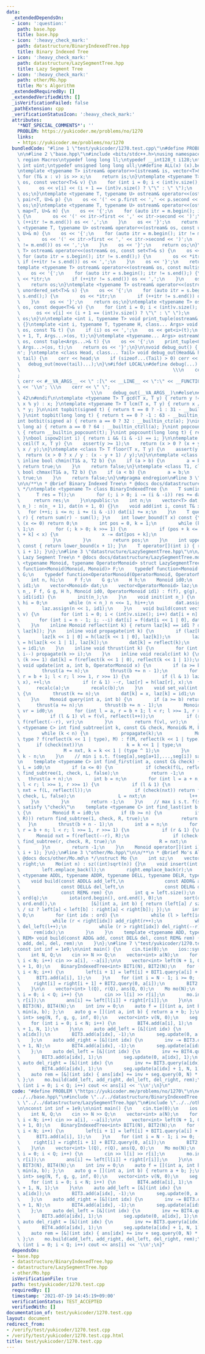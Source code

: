 ```yaml
---
data:
  _extendedDependsOn:
  - icon: ':question:'
    path: base.hpp
    title: base.hpp
  - icon: ':heavy_check_mark:'
    path: datastructure/BinaryIndexedTree.hpp
    title: Binary Indexed Tree
  - icon: ':heavy_check_mark:'
    path: datastructure/LazySegmentTree.hpp
    title: Lazy Segment Tree
  - icon: ':heavy_check_mark:'
    path: other/Mo.hpp
    title: Mo's Algorithm
  _extendedRequiredBy: []
  _extendedVerifiedWith: []
  _isVerificationFailed: false
  _pathExtension: cpp
  _verificationStatusIcon: ':heavy_check_mark:'
  attributes:
    '*NOT_SPECIAL_COMMENTS*': ''
    PROBLEM: https://yukicoder.me/problems/no/1270
    links:
    - https://yukicoder.me/problems/no/1270
  bundledCode: "#line 1 \"test/yukicoder/1270.test.cpp\"\n#define PROBLEM \"https://yukicoder.me/problems/no/1270\"\
    \n\n#line 2 \"base.hpp\"\n#include <bits/stdc++.h>\nusing namespace std;\n#pragma\
    \ region Macros\ntypedef long long ll;\ntypedef __int128_t i128;\ntypedef unsigned\
    \ int uint;\ntypedef unsigned long long ull;\n#define ALL(x) (x).begin(), (x).end()\n\
    \ntemplate <typename T> istream& operator>>(istream& is, vector<T>& v) {\n   \
    \ for (T& x : v) is >> x;\n    return is;\n}\ntemplate <typename T> ostream& operator<<(ostream&\
    \ os, const vector<T>& v) {\n    for (int i = 0; i < (int)v.size(); i++) {\n \
    \       os << v[i] << (i + 1 == (int)v.size() ? \"\" : \" \");\n    }\n    return\
    \ os;\n}\ntemplate <typename T, typename U> ostream& operator<<(ostream& os, const\
    \ pair<T, U>& p) {\n    os << '(' << p.first << ',' << p.second << ')';\n    return\
    \ os;\n}\ntemplate <typename T, typename U> ostream& operator<<(ostream& os, const\
    \ map<T, U>& m) {\n    os << '{';\n    for (auto itr = m.begin(); itr != m.end();)\
    \ {\n        os << '(' << itr->first << ',' << itr->second << ')';\n        if\
    \ (++itr != m.end()) os << ',';\n    }\n    os << '}';\n    return os;\n}\ntemplate\
    \ <typename T, typename U> ostream& operator<<(ostream& os, const unordered_map<T,\
    \ U>& m) {\n    os << '{';\n    for (auto itr = m.begin(); itr != m.end();) {\n\
    \        os << '(' << itr->first << ',' << itr->second << ')';\n        if (++itr\
    \ != m.end()) os << ',';\n    }\n    os << '}';\n    return os;\n}\ntemplate <typename\
    \ T> ostream& operator<<(ostream& os, const set<T>& s) {\n    os << '{';\n   \
    \ for (auto itr = s.begin(); itr != s.end();) {\n        os << *itr;\n       \
    \ if (++itr != s.end()) os << ',';\n    }\n    os << '}';\n    return os;\n}\n\
    template <typename T> ostream& operator<<(ostream& os, const multiset<T>& s) {\n\
    \    os << '{';\n    for (auto itr = s.begin(); itr != s.end();) {\n        os\
    \ << *itr;\n        if (++itr != s.end()) os << ',';\n    }\n    os << '}';\n\
    \    return os;\n}\ntemplate <typename T> ostream& operator<<(ostream& os, const\
    \ unordered_set<T>& s) {\n    os << '{';\n    for (auto itr = s.begin(); itr !=\
    \ s.end();) {\n        os << *itr;\n        if (++itr != s.end()) os << ',';\n\
    \    }\n    os << '}';\n    return os;\n}\ntemplate <typename T> ostream& operator<<(ostream&\
    \ os, const deque<T>& v) {\n    for (int i = 0; i < (int)v.size(); i++) {\n  \
    \      os << v[i] << (i + 1 == (int)v.size() ? \"\" : \" \");\n    }\n    return\
    \ os;\n}\n\ntemplate <int i, typename T> void print_tuple(ostream&, const T&)\
    \ {}\ntemplate <int i, typename T, typename H, class... Args> void print_tuple(ostream&\
    \ os, const T& t) {\n    if (i) os << ',';\n    os << get<i>(t);\n    print_tuple<i\
    \ + 1, T, Args...>(os, t);\n}\ntemplate <typename... Args> ostream& operator<<(ostream&\
    \ os, const tuple<Args...>& t) {\n    os << '{';\n    print_tuple<0, tuple<Args...>,\
    \ Args...>(os, t);\n    return os << '}';\n}\n\nvoid debug_out() { cerr << '\\\
    n'; }\ntemplate <class Head, class... Tail> void debug_out(Head&& head, Tail&&...\
    \ tail) {\n    cerr << head;\n    if (sizeof...(Tail) > 0) cerr << \", \";\n \
    \   debug_out(move(tail)...);\n}\n#ifdef LOCAL\n#define debug(...)           \
    \                                                        \\\n    cerr << \" \"\
    ;                                                                     \\\n   \
    \ cerr << #__VA_ARGS__ << \" :[\" << __LINE__ << \":\" << __FUNCTION__ << \"]\"\
    \ << '\\n'; \\\n    cerr << \" \";                                           \
    \                          \\\n    debug_out(__VA_ARGS__)\n#else\n#define debug(...)\
    \ 42\n#endif\n\ntemplate <typename T> T gcd(T x, T y) { return y != 0 ? gcd(y,\
    \ x % y) : x; }\ntemplate <typename T> T lcm(T x, T y) { return x / gcd(x, y)\
    \ * y; }\n\nint topbit(signed t) { return t == 0 ? -1 : 31 - __builtin_clz(t);\
    \ }\nint topbit(long long t) { return t == 0 ? -1 : 63 - __builtin_clzll(t); }\n\
    int botbit(signed a) { return a == 0 ? 32 : __builtin_ctz(a); }\nint botbit(long\
    \ long a) { return a == 0 ? 64 : __builtin_ctzll(a); }\nint popcount(signed t)\
    \ { return __builtin_popcount(t); }\nint popcount(long long t) { return __builtin_popcountll(t);\
    \ }\nbool ispow2(int i) { return i && (i & -i) == i; }\n\ntemplate <class T> T\
    \ ceil(T x, T y) {\n    assert(y >= 1);\n    return (x > 0 ? (x + y - 1) / y :\
    \ x / y);\n}\ntemplate <class T> T floor(T x, T y) {\n    assert(y >= 1);\n  \
    \  return (x > 0 ? x / y : (x - y + 1) / y);\n}\n\ntemplate <class T1, class T2>\
    \ inline bool chmin(T1& a, T2 b) {\n    if (a > b) {\n        a = b;\n       \
    \ return true;\n    }\n    return false;\n}\ntemplate <class T1, class T2> inline\
    \ bool chmax(T1& a, T2 b) {\n    if (a < b) {\n        a = b;\n        return\
    \ true;\n    }\n    return false;\n}\n#pragma endregion\n#line 3 \"datastructure/BinaryIndexedTree.hpp\"\
    \n\n/**\n * @brief Binary Indexed Tree\n * @docs docs/datastructure/BinaryIndexedTree.md\n\
    \ */\ntemplate <typename T> class BinaryIndexedTree {\n    T sum(int i) {\n  \
    \      T res = T();\n        for (; i > 0; i -= (i & -i)) res += dat[i];\n   \
    \     return res;\n    }\n\npublic:\n    int n;\n    vector<T> dat;\n    BinaryIndexedTree(int\
    \ n_) : n(n_ + 1), dat(n + 1, 0) {}\n    void add(int i, const T& x) {\n     \
    \   for (++i; i <= n; i += (i & -i)) dat[i] += x;\n    }\n    T query(int l, int\
    \ r) { return sum(r) - sum(l); }\n    int lower_bound(T x) const {\n        if\
    \ (x <= 0) return 0;\n        int pos = 0, k = 1;\n        while (k < n) k <<=\
    \ 1;\n        for (; k > 0; k >>= 1) {\n            if (pos + k <= n && dat[pos\
    \ + k] < x) {\n                x -= dat[pos + k];\n                pos += k;\n\
    \            }\n        }\n        return pos;\n    }\n    int upper_bound(T x)\
    \ const { return lower_bound(x + 1); }\n    T operator[](int i) { return query(i,\
    \ i + 1); }\n};\n#line 3 \"datastructure/LazySegmentTree.hpp\"\n\n/**\n * @brief\
    \ Lazy Segment Tree\n * @docs docs/datastructure/LazySegmentTree.md\n */\ntemplate\
    \ <typename Monoid, typename OperatorMonoid> struct LazySegmentTree {\n    typedef\
    \ function<Monoid(Monoid, Monoid)> F;\n    typedef function<Monoid(Monoid, OperatorMonoid)>\
    \ G;\n    typedef function<OperatorMonoid(OperatorMonoid, OperatorMonoid)> H;\n\
    \    int n, hi;\n    F f;\n    G g;\n    H h;\n    Monoid id0;\n    OperatorMonoid\
    \ id1;\n    vector<Monoid> dat;\n    vector<OperatorMonoid> laz;\n    LazySegmentTree(int\
    \ n_, F f, G g, H h, Monoid id0, OperatorMonoid id1) : f(f), g(g), h(h), id0(id0),\
    \ id1(id1) {\n        init(n_);\n    }\n    void init(int n_) {\n        n = 1,\
    \ hi = 0;\n        while (n < n_) n <<= 1, hi++;\n        dat.assign(n << 1, id0);\n\
    \        laz.assign(n << 1, id1);\n    }\n    void build(const vector<Monoid>&\
    \ v) {\n        for (int i = 0; i < (int)v.size(); i++) dat[i + n] = v[i];\n \
    \       for (int i = n - 1; i; --i) dat[i] = f(dat[i << 1 | 0], dat[i << 1 | 1]);\n\
    \    }\n    inline Monoid reflect(int k) { return laz[k] == id1 ? dat[k] : g(dat[k],\
    \ laz[k]); }\n    inline void propagate(int k) {\n        if (laz[k] == id1) return;\n\
    \        laz[k << 1 | 0] = h(laz[k << 1 | 0], laz[k]);\n        laz[k << 1 | 1]\
    \ = h(laz[k << 1 | 1], laz[k]);\n        dat[k] = reflect(k);\n        laz[k]\
    \ = id1;\n    }\n    inline void thrust(int k) {\n        for (int i = hi; i;\
    \ i--) propagate(k >> i);\n    }\n    inline void recalc(int k) {\n        while\
    \ (k >>= 1) dat[k] = f(reflect(k << 1 | 0), reflect(k << 1 | 1));\n    }\n   \
    \ void update(int a, int b, OperatorMonoid x) {\n        if (a >= b) return;\n\
    \        thrust(a += n);\n        thrust(b += n - 1);\n        for (int l = a,\
    \ r = b + 1; l < r; l >>= 1, r >>= 1) {\n            if (l & 1) laz[l] = h(laz[l],\
    \ x), ++l;\n            if (r & 1) --r, laz[r] = h(laz[r], x);\n        }\n  \
    \      recalc(a);\n        recalc(b);\n    }\n    void set_val(int k, Monoid x)\
    \ {\n        thrust(k += n);\n        dat[k] = x, laz[k] = id1;\n        recalc(k);\n\
    \    }\n    Monoid query(int a, int b) {\n        if (a >= b) return id0;\n  \
    \      thrust(a += n);\n        thrust(b += n - 1);\n        Monoid vl = id0,\
    \ vr = id0;\n        for (int l = a, r = b + 1; l < r; l >>= 1, r >>= 1) {\n \
    \           if (l & 1) vl = f(vl, reflect(l++));\n            if (r & 1) vr =\
    \ f(reflect(--r), vr);\n        }\n        return f(vl, vr);\n    }\n    template\
    \ <typename C> int find_subtree(int k, const C& check, Monoid& M, bool type) {\n\
    \        while (k < n) {\n            propagate(k);\n            Monoid nxt =\
    \ type ? f(reflect(k << 1 | type), M) : f(M, reflect(k << 1 | type));\n      \
    \      if (check(nxt))\n                k = k << 1 | type;\n            else\n\
    \                M = nxt, k = k << 1 | (type ^ 1);\n        }\n        return\
    \ k - n;\n    }\n    // min i s.t. f(seg[a],seg[a+1],...,seg[i]) satisfy \"check\"\
    \n    template <typename C> int find_first(int a, const C& check) {\n        Monoid\
    \ L = id0;\n        if (a <= 0) {\n            if (check(f(L, reflect(1)))) return\
    \ find_subtree(1, check, L, false);\n            return -1;\n        }\n     \
    \   thrust(a + n);\n        int b = n;\n        for (int l = a + n, r = b + n;\
    \ l < r; l >>= 1, r >>= 1) {\n            if (l & 1) {\n                Monoid\
    \ nxt = f(L, reflect(l));\n                if (check(nxt)) return find_subtree(l,\
    \ check, L, false);\n                L = nxt;\n                l++;\n        \
    \    }\n        }\n        return -1;\n    }\n    // max i s.t. f(seg[i],...,seg[b-2],seg[b-1])\
    \ satisfy \"check\"\n    template <typename C> int find_last(int b, const C& check)\
    \ {\n        Monoid R = id0;\n        if (b >= n) {\n            if (check(f(reflect(1),\
    \ R))) return find_subtree(1, check, R, true);\n            return -1;\n     \
    \   }\n        thrust(b + n - 1);\n        int a = n;\n        for (int l = a,\
    \ r = b + n; l < r; l >>= 1, r >>= 1) {\n            if (r & 1) {\n          \
    \      Monoid nxt = f(reflect(--r), R);\n                if (check(nxt)) return\
    \ find_subtree(r, check, R, true);\n                R = nxt;\n            }\n\
    \        }\n        return -1;\n    }\n    Monoid operator[](int i) { return query(i,\
    \ i + 1); }\n};\n#line 3 \"other/Mo.hpp\"\n\n/**\n * @brief Mo's Algorithm\n *\
    \ @docs docs/other/Mo.md\n */\nstruct Mo {\n    int sz;\n    vector<int> left,\
    \ right;\n    Mo(int n) : sz((int)sqrt(n)) {}\n    void insert(int l, int r) {\n\
    \        left.emplace_back(l);\n        right.emplace_back(r);\n    }\n    template\
    \ <typename ADDL, typename ADDR, typename DELL, typename DELR, typename REM>\n\
    \    void build(const ADDL& add_left,\n               const ADDR& add_right,\n\
    \               const DELL& del_left,\n               const DELR& del_right,\n\
    \               const REM& rem) {\n        int q = left.size();\n        vector<int>\
    \ ord(q);\n        iota(ord.begin(), ord.end(), 0);\n        sort(ord.begin(),\
    \ ord.end(),\n             [&](int a, int b) { return (left[a] / sz != left[b]\
    \ / sz ? left[a] < left[b] : right[a] < right[b]); });\n        int l = 0, r =\
    \ 0;\n        for (int idx : ord) {\n            while (l > left[idx]) add_left(--l);\n\
    \            while (r < right[idx]) add_right(r++);\n            while (l < left[idx])\
    \ del_left(l++);\n            while (r > right[idx]) del_right(--r);\n       \
    \     rem(idx);\n        }\n    }\n    template <typename ADD, typename DEL, typename\
    \ REM> void build(const ADD& add, const DEL& del, const REM& rem) {\n        build(add,\
    \ add, del, del, rem);\n    }\n};\n#line 7 \"test/yukicoder/1270.test.cpp\"\n\n\
    const int inf = 1e9;\n\nint main() {\n    cin.tie(0);\n    ios::sync_with_stdio(false);\n\
    \    int N, Q;\n    cin >> N >> Q;\n    vector<int> a(N);\n    for (int i = 0;\
    \ i < N; i++) cin >> a[i], --a[i];\n\n    vector<int> left(N + 1, 0), right(N\
    \ + 1, 0);\n    BinaryIndexedTree<int> BIT1(N), BIT2(N);\n    for (int i = 0;\
    \ i < N; i++) {\n        left[i + 1] = left[i] + BIT1.query(a[i] + 1, N);\n  \
    \      BIT1.add(a[i], 1);\n    }\n    for (int i = N - 1; i >= 0; --i) {\n   \
    \     right[i] = right[i + 1] + BIT2.query(0, a[i]);\n        BIT2.add(a[i], 1);\n\
    \    }\n\n    vector<int> l(Q), r(Q), ans(Q, 0);\n    Mo mo(N);\n    for (int\
    \ i = 0; i < Q; i++) {\n        cin >> l[i] >> r[i];\n        mo.insert(--l[i],\
    \ r[i]);\n        ans[i] += left[l[i]] + right[r[i]];\n    }\n\n    BinaryIndexedTree<int>\
    \ BIT3(N), BIT4(N);\n    int inv = 0;\n    auto f = [](int a, int b) { return\
    \ min(a, b); };\n    auto g = [](int a, int b) { return a + b; };\n    LazySegmentTree<int,\
    \ int> seg(N, f, g, g, inf, 0);\n    vector<int> v(N, 0);\n    seg.build(v);\n\
    \    for (int i = 0; i < N; i++) {\n        BIT4.add(a[i], 1);\n        seg.update(a[i]\
    \ + 1, N, 1);\n    }\n\n    auto add_left = [&](int idx) {\n        inv -= BIT4.query(0,\
    \ a[idx]);\n        BIT3.add(a[idx], -1);\n        seg.update(0, a[idx], -1);\n\
    \    };\n    auto add_right = [&](int idx) {\n        inv -= BIT3.query(a[idx]\
    \ + 1, N);\n        BIT4.add(a[idx], -1);\n        seg.update(a[idx] + 1, N, -1);\n\
    \    };\n    auto del_left = [&](int idx) {\n        inv += BIT4.query(0, a[idx]);\n\
    \        BIT3.add(a[idx], 1);\n        seg.update(0, a[idx], 1);\n    };\n   \
    \ auto del_right = [&](int idx) {\n        inv += BIT3.query(a[idx] + 1, N);\n\
    \        BIT4.add(a[idx], 1);\n        seg.update(a[idx] + 1, N, 1);\n    };\n\
    \    auto rem = [&](int idx) { ans[idx] += inv + seg.query(0, N) * (r[idx] - l[idx]);\
    \ };\n    mo.build(add_left, add_right, del_left, del_right, rem);\n\n    for\
    \ (int i = 0; i < Q; i++) cout << ans[i] << '\\n';\n}\n"
  code: "#define PROBLEM \"https://yukicoder.me/problems/no/1270\"\n\n#include \"\
    ../../base.hpp\"\n#include \"../../datastructure/BinaryIndexedTree.hpp\"\n#include\
    \ \"../../datastructure/LazySegmentTree.hpp\"\n#include \"../../other/Mo.hpp\"\
    \n\nconst int inf = 1e9;\n\nint main() {\n    cin.tie(0);\n    ios::sync_with_stdio(false);\n\
    \    int N, Q;\n    cin >> N >> Q;\n    vector<int> a(N);\n    for (int i = 0;\
    \ i < N; i++) cin >> a[i], --a[i];\n\n    vector<int> left(N + 1, 0), right(N\
    \ + 1, 0);\n    BinaryIndexedTree<int> BIT1(N), BIT2(N);\n    for (int i = 0;\
    \ i < N; i++) {\n        left[i + 1] = left[i] + BIT1.query(a[i] + 1, N);\n  \
    \      BIT1.add(a[i], 1);\n    }\n    for (int i = N - 1; i >= 0; --i) {\n   \
    \     right[i] = right[i + 1] + BIT2.query(0, a[i]);\n        BIT2.add(a[i], 1);\n\
    \    }\n\n    vector<int> l(Q), r(Q), ans(Q, 0);\n    Mo mo(N);\n    for (int\
    \ i = 0; i < Q; i++) {\n        cin >> l[i] >> r[i];\n        mo.insert(--l[i],\
    \ r[i]);\n        ans[i] += left[l[i]] + right[r[i]];\n    }\n\n    BinaryIndexedTree<int>\
    \ BIT3(N), BIT4(N);\n    int inv = 0;\n    auto f = [](int a, int b) { return\
    \ min(a, b); };\n    auto g = [](int a, int b) { return a + b; };\n    LazySegmentTree<int,\
    \ int> seg(N, f, g, g, inf, 0);\n    vector<int> v(N, 0);\n    seg.build(v);\n\
    \    for (int i = 0; i < N; i++) {\n        BIT4.add(a[i], 1);\n        seg.update(a[i]\
    \ + 1, N, 1);\n    }\n\n    auto add_left = [&](int idx) {\n        inv -= BIT4.query(0,\
    \ a[idx]);\n        BIT3.add(a[idx], -1);\n        seg.update(0, a[idx], -1);\n\
    \    };\n    auto add_right = [&](int idx) {\n        inv -= BIT3.query(a[idx]\
    \ + 1, N);\n        BIT4.add(a[idx], -1);\n        seg.update(a[idx] + 1, N, -1);\n\
    \    };\n    auto del_left = [&](int idx) {\n        inv += BIT4.query(0, a[idx]);\n\
    \        BIT3.add(a[idx], 1);\n        seg.update(0, a[idx], 1);\n    };\n   \
    \ auto del_right = [&](int idx) {\n        inv += BIT3.query(a[idx] + 1, N);\n\
    \        BIT4.add(a[idx], 1);\n        seg.update(a[idx] + 1, N, 1);\n    };\n\
    \    auto rem = [&](int idx) { ans[idx] += inv + seg.query(0, N) * (r[idx] - l[idx]);\
    \ };\n    mo.build(add_left, add_right, del_left, del_right, rem);\n\n    for\
    \ (int i = 0; i < Q; i++) cout << ans[i] << '\\n';\n}"
  dependsOn:
  - base.hpp
  - datastructure/BinaryIndexedTree.hpp
  - datastructure/LazySegmentTree.hpp
  - other/Mo.hpp
  isVerificationFile: true
  path: test/yukicoder/1270.test.cpp
  requiredBy: []
  timestamp: '2021-07-19 14:45:19+09:00'
  verificationStatus: TEST_ACCEPTED
  verifiedWith: []
documentation_of: test/yukicoder/1270.test.cpp
layout: document
redirect_from:
- /verify/test/yukicoder/1270.test.cpp
- /verify/test/yukicoder/1270.test.cpp.html
title: test/yukicoder/1270.test.cpp
---
```

